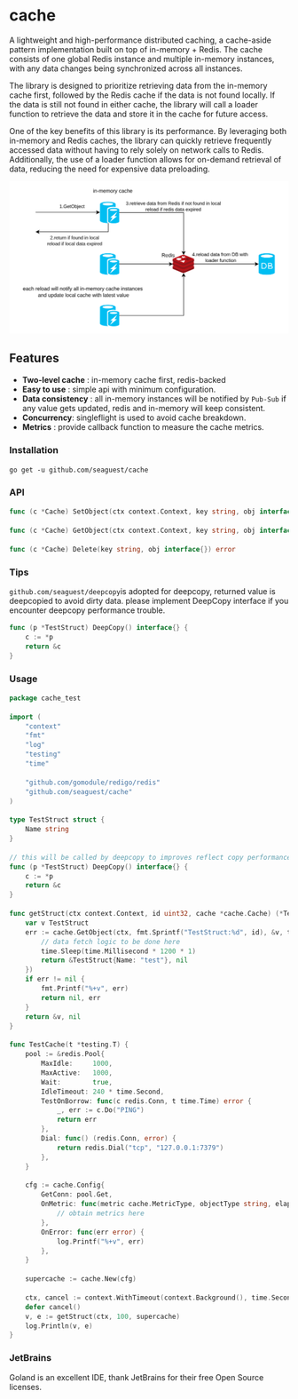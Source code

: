 # cache
A lightweight and high-performance distributed caching, a cache-aside pattern implementation built on top of in-memory + Redis. The cache consists of one global Redis instance and multiple in-memory instances, with any data changes being synchronized across all instances.

The library is designed to prioritize retrieving data from the in-memory cache first, followed by the Redis cache if the data is not found locally. If the data is still not found in either cache, the library will call a loader function to retrieve the data and store it in the cache for future access.

One of the key benefits of this library is its performance. By leveraging both in-memory and Redis caches, the library can quickly retrieve frequently accessed data without having to rely solely on network calls to Redis. Additionally, the use of a loader function allows for on-demand retrieval of data, reducing the need for expensive data preloading.

![alt text](./assets/cache.png "cache-aside pattern")

## Features
- **Two-level cache** : in-memory cache first, redis-backed
- **Easy to use** : simple api with minimum configuration.
- **Data consistency** : all in-memory instances will be notified by `Pub-Sub` if any value gets updated, redis and in-memory will keep consistent.
- **Concurrency**: singleflight is used to avoid cache breakdown.
- **Metrics** : provide callback function to measure the cache metrics.

### Installation

`go get -u github.com/seaguest/cache`

### API
```go
func (c *Cache) SetObject(ctx context.Context, key string, obj interface{}, ttl time.Duration) error 

func (c *Cache) GetObject(ctx context.Context, key string, obj interface{}, ttl time.Duration, f LoadFunc) error 

func (c *Cache) Delete(key string, obj interface{}) error
```

### Tips

```github.com/seaguest/deepcopy```is adopted for deepcopy, returned value is deepcopied to avoid dirty data.
please implement DeepCopy interface if you encounter deepcopy performance trouble.

```go
func (p *TestStruct) DeepCopy() interface{} {
	c := *p
	return &c
}
```

### Usage

``` go
package cache_test

import (
	"context"
	"fmt"
	"log"
	"testing"
	"time"

	"github.com/gomodule/redigo/redis"
	"github.com/seaguest/cache"
)

type TestStruct struct {
	Name string
}

// this will be called by deepcopy to improves reflect copy performance
func (p *TestStruct) DeepCopy() interface{} {
	c := *p
	return &c
}

func getStruct(ctx context.Context, id uint32, cache *cache.Cache) (*TestStruct, error) {
	var v TestStruct
	err := cache.GetObject(ctx, fmt.Sprintf("TestStruct:%d", id), &v, time.Second*3, func() (interface{}, error) {
		// data fetch logic to be done here
		time.Sleep(time.Millisecond * 1200 * 1)
		return &TestStruct{Name: "test"}, nil
	})
	if err != nil {
		fmt.Printf("%+v", err)
		return nil, err
	}
	return &v, nil
}

func TestCache(t *testing.T) {
	pool := &redis.Pool{
		MaxIdle:     1000,
		MaxActive:   1000,
		Wait:        true,
		IdleTimeout: 240 * time.Second,
		TestOnBorrow: func(c redis.Conn, t time.Time) error {
			_, err := c.Do("PING")
			return err
		},
		Dial: func() (redis.Conn, error) {
			return redis.Dial("tcp", "127.0.0.1:7379")
		},
	}

	cfg := cache.Config{
		GetConn: pool.Get,
		OnMetric: func(metric cache.MetricType, objectType string, elapsedTime int) {
			// obtain metrics here
		},
		OnError: func(err error) {
			log.Printf("%+v", err)
		},
	}

	supercache := cache.New(cfg)

	ctx, cancel := context.WithTimeout(context.Background(), time.Second*2)
	defer cancel()
	v, e := getStruct(ctx, 100, supercache)
	log.Println(v, e)
}
```

### JetBrains

Goland is an excellent IDE, thank JetBrains for their free Open Source licenses.
